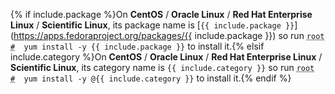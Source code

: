 {% if include.package %}On **CentOS** / **Oracle Linux** / **Red Hat Enterprise Linux** / **Scientific Linux**, its package name is [`{{ include.package }}`](https://apps.fedoraproject.org/packages/{{ include.package }}) so run <code><span class = "coder"><abbr title="This command is to be run as root user; to enter root run the su command">root #</abbr></span> &nbsp;yum install -y {{ include.package }}</code> to install it.{% elsif include.category %}On **CentOS** / **Oracle Linux** / **Red Hat Enterprise Linux** / **Scientific Linux**, its category name is `{{ include.category }}` so run <code><span class = "coder"><abbr title="This command is to be run as root user; to enter root run the su command">root #</abbr></span> &nbsp;yum install -y @{{ include.category }}</code> to install it.{% endif %}
